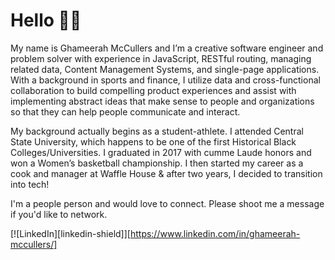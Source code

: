 # Hello 👋🏾
My name is Ghameerah McCullers and I’m a creative software engineer and problem solver with experience in JavaScript, RESTful routing, managing related data, Content Management Systems, and single-page applications. With a background in sports and finance, I utilize data and cross-functional collaboration to build compelling product experiences and assist with implementing abstract ideas that make sense to people and organizations so that they can help people communicate and interact.

My background actually begins as a student-athlete. I attended Central State University, which happens to be one of the first Historical Black Colleges/Universities. I graduated in 2017 with cumme Laude honors and won a Women’s basketball championship. I then started my career as a cook and manager at Waffle House & after two years, I decided to transition into tech!

I'm a people person and would love to connect. Please shoot me a message if you'd like to network.

[![LinkedIn][linkedin-shield]][https://www.linkedin.com/in/ghameerah-mccullers/] 
